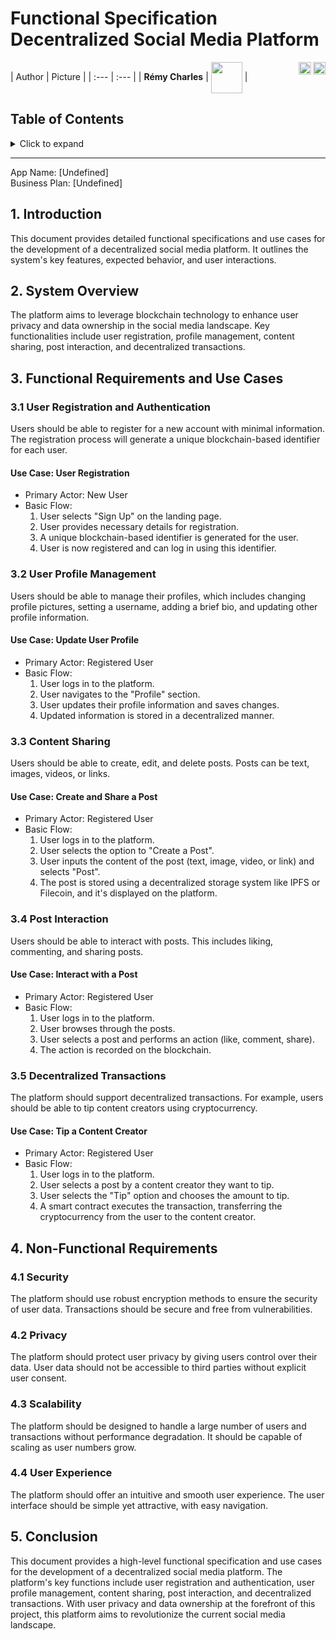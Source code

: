 # Functional Specification Decentralized Social Media Platform
[<img src="https://www.presse-citron.net/app/uploads/2020/06/linkedin-logo.jpg"  width="20px" align=right>](https://www.linkedin.com/in/r%C3%A9my-charles-2a8960232/)
[<img src="https://cdn.pixabay.com/photo/2022/01/30/13/33/github-6980894_1280.png" width="20" align="right">](https://github.com/RemyCHARLES)
| Author | Picture |
| :--- | :--- |
| **Rémy Charles** | <img src="https://ca.slack-edge.com/T019N8PRR7W-U0338M4B32R-2e88fca92827-512" width="50px" align=center> |

## Table of Contents

<details><summary> Click to expand </summary>

- [Functional Specification Decentralized Social Media Platform](#functional-specification-decentralized-social-media-platform)
  - [Table of Contents](#table-of-contents)
  - [1. Introduction](#1-introduction)
  - [2. System Overview](#2-system-overview)
  - [3. Functional Requirements and Use Cases](#3-functional-requirements-and-use-cases)
    - [3.1 User Registration and Authentication](#31-user-registration-and-authentication)
      - [Use Case: User Registration](#use-case-user-registration)
    - [3.2 User Profile Management](#32-user-profile-management)
      - [Use Case: Update User Profile](#use-case-update-user-profile)
    - [3.3 Content Sharing](#33-content-sharing)
      - [Use Case: Create and Share a Post](#use-case-create-and-share-a-post)
    - [3.4 Post Interaction](#34-post-interaction)
      - [Use Case: Interact with a Post](#use-case-interact-with-a-post)
    - [3.5 Decentralized Transactions](#35-decentralized-transactions)
      - [Use Case: Tip a Content Creator](#use-case-tip-a-content-creator)
  - [4. Non-Functional Requirements](#4-non-functional-requirements)
    - [4.1 Security](#41-security)
    - [4.2 Privacy](#42-privacy)
    - [4.3 Scalability](#43-scalability)
    - [4.4 User Experience](#44-user-experience)
  - [5. Conclusion](#5-conclusion)

</details>

____


App Name: [Undefined] </br>
Business Plan: [Undefined]

## 1. Introduction

This document provides detailed functional specifications and use cases for the development of a decentralized social media platform. It outlines the system's key features, expected behavior, and user interactions.

## 2. System Overview

The platform aims to leverage blockchain technology to enhance user privacy and data ownership in the social media landscape. Key functionalities include user registration, profile management, content sharing, post interaction, and decentralized transactions.

## 3. Functional Requirements and Use Cases

### 3.1 User Registration and Authentication

Users should be able to register for a new account with minimal information. The registration process will generate a unique blockchain-based identifier for each user.

#### Use Case: User Registration
- Primary Actor: New User
- Basic Flow:
  1. User selects "Sign Up" on the landing page.
  2. User provides necessary details for registration.
  3. A unique blockchain-based identifier is generated for the user.
  4. User is now registered and can log in using this identifier.

### 3.2 User Profile Management

Users should be able to manage their profiles, which includes changing profile pictures, setting a username, adding a brief bio, and updating other profile information.
#### Use Case: Update User Profile
- Primary Actor: Registered User
- Basic Flow:
  1. User logs in to the platform.
  2. User navigates to the "Profile" section.
  3. User updates their profile information and saves changes.
  4. Updated information is stored in a decentralized manner.

### 3.3 Content Sharing

Users should be able to create, edit, and delete posts. Posts can be text, images, videos, or links. 

#### Use Case: Create and Share a Post
- Primary Actor: Registered User
- Basic Flow:
  1. User logs in to the platform.
  2. User selects the option to "Create a Post".
  3. User inputs the content of the post (text, image, video, or link) and selects "Post".
  4. The post is stored using a decentralized storage system like IPFS or Filecoin, and it's displayed on the platform.

### 3.4 Post Interaction

Users should be able to interact with posts. This includes liking, commenting, and sharing posts. 

#### Use Case: Interact with a Post
- Primary Actor: Registered User
- Basic Flow:
  1. User logs in to the platform.
  2. User browses through the posts.
  3. User selects a post and performs an action (like, comment, share).
  4. The action is recorded on the blockchain.

### 3.5 Decentralized Transactions

The platform should support decentralized transactions. For example, users should be able to tip content creators using cryptocurrency.

#### Use Case: Tip a Content Creator
- Primary Actor: Registered User
- Basic Flow:
  1. User logs in to the platform.
  2. User selects a post by a content creator they want to tip.
  3. User selects the "Tip" option and chooses the amount to tip.
  4. A smart contract executes the transaction, transferring the cryptocurrency from the user to the content creator.

## 4. Non-Functional Requirements

### 4.1 Security

The platform should use robust encryption methods to ensure the security of user data. Transactions should be secure and free from vulnerabilities.

### 4.2 Privacy

The platform should protect user privacy by giving users control over their data. User data should not be accessible to third parties without explicit user consent.

### 4.3 Scalability

The platform should be designed to handle a large number of users and transactions without performance degradation. It should be capable of scaling as user numbers grow.

### 4.4 User Experience

The platform should offer an intuitive and smooth user experience. The user interface should be simple yet attractive, with easy navigation.

## 5. Conclusion

This document provides a high-level functional specification and use cases for the development of a decentralized social media platform. The platform's key functions include user registration and authentication, user profile management, content sharing, post interaction, and decentralized transactions. With user privacy and data ownership at the forefront of this project, this platform aims to revolutionize the current social media landscape.

